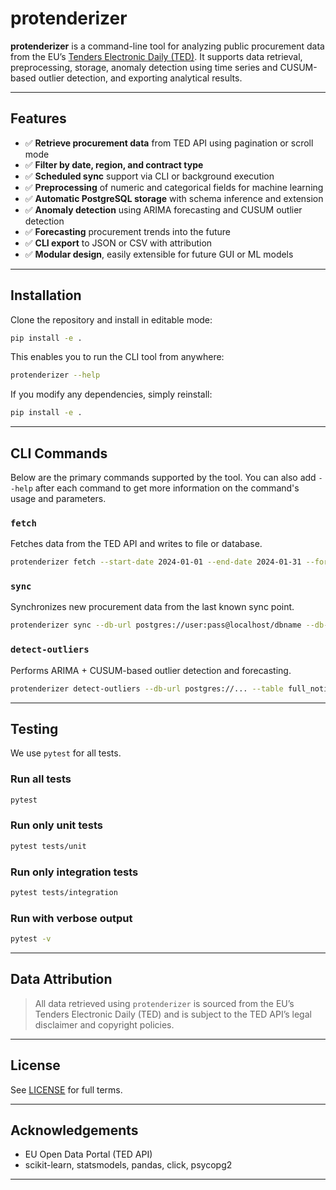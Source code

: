 # protenderizer

**protenderizer** is a command-line tool for analyzing public procurement data from the EU’s [Tenders Electronic Daily (TED)](https://ted.europa.eu/). It supports data retrieval, preprocessing, storage, anomaly detection using time series and CUSUM-based outlier detection, and exporting analytical results.

---

## Features

- ✅ **Retrieve procurement data** from TED API using pagination or scroll mode
- ✅ **Filter by date, region, and contract type**
- ✅ **Scheduled sync** support via CLI or background execution
- ✅ **Preprocessing** of numeric and categorical fields for machine learning
- ✅ **Automatic PostgreSQL storage** with schema inference and extension
- ✅ **Anomaly detection** using ARIMA forecasting and CUSUM outlier detection
- ✅ **Forecasting** procurement trends into the future
- ✅ **CLI export** to JSON or CSV with attribution
- ✅ **Modular design**, easily extensible for future GUI or ML models

---

## Installation

Clone the repository and install in editable mode:

```bash
pip install -e .
```

This enables you to run the CLI tool from anywhere:

```bash
protenderizer --help
```

If you modify any dependencies, simply reinstall:

```bash
pip install -e .
```

---

## CLI Commands

Below are the primary commands supported by the tool. You can also add `--help` after each command to get more information on the command's usage and parameters.

### `fetch`

Fetches data from the TED API and writes to file or database.

```bash
protenderizer fetch --start-date 2024-01-01 --end-date 2024-01-31 --format csv --output-file data.csv
```

### `sync`

Synchronizes new procurement data from the last known sync point.

```bash
protenderizer sync --db-url postgres://user:pass@localhost/dbname --db-table notices --last-sync-file .last_sync
```

### `detect-outliers`

Performs ARIMA + CUSUM-based outlier detection and forecasting.

```bash
protenderizer detect-outliers --db-url postgres://... --table full_notices_v2 --plot --plot-file trend.png --output json --output-file result.json
```

---

## Testing

We use `pytest` for all tests.

### Run all tests

```bash
pytest
```

### Run only unit tests

```bash
pytest tests/unit
```

### Run only integration tests

```bash
pytest tests/integration
```

### Run with verbose output

```bash
pytest -v
```

---

## Data Attribution

> All data retrieved using `protenderizer` is sourced from the EU’s Tenders Electronic Daily (TED) and is subject to the TED API’s legal disclaimer and copyright policies.


---

## License

See [LICENSE](LICENSE) for full terms.

---

## Acknowledgements

- EU Open Data Portal (TED API)
- scikit-learn, statsmodels, pandas, click, psycopg2

---